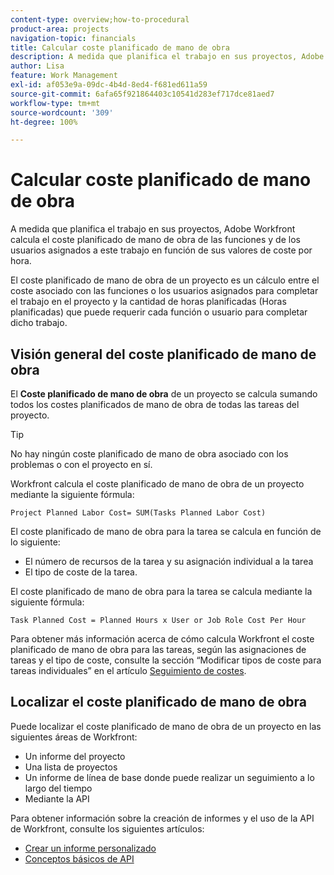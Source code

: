 ```yaml
---
content-type: overview;how-to-procedural
product-area: projects
navigation-topic: financials
title: Calcular coste planificado de mano de obra
description: A medida que planifica el trabajo en sus proyectos, Adobe Workfront calcula el coste planificado de mano de obra de las funciones y de los usuarios asignados a este trabajo en función de sus valores de coste por hora.
author: Lisa
feature: Work Management
exl-id: af053e9a-09dc-4b4d-8ed4-f681ed611a59
source-git-commit: 6afa65f921864403c10541d283ef717dce81aed7
workflow-type: tm+mt
source-wordcount: '309'
ht-degree: 100%

---
```


# Calcular coste planificado de mano de obra

A medida que planifica el trabajo en sus proyectos, Adobe Workfront calcula el coste planificado de mano de obra de las funciones y de los usuarios asignados a este trabajo en función de sus valores de coste por hora.

El coste planificado de mano de obra de un proyecto es un cálculo entre el coste asociado con las funciones o los usuarios asignados para completar el trabajo en el proyecto y la cantidad de horas planificadas (Horas planificadas) que puede requerir cada función o usuario para completar dicho trabajo.

## Visión general del coste planificado de mano de obra

El **Coste planificado de mano de obra** de un proyecto se calcula sumando todos los costes planificados de mano de obra de todas las tareas del proyecto.

>[!TIP]
>
>No hay ningún coste planificado de mano de obra asociado con los problemas o con el proyecto en sí.

Workfront calcula el coste planificado de mano de obra de un proyecto mediante la siguiente fórmula:

```
Project Planned Labor Cost= SUM(Tasks Planned Labor Cost)
```

El coste planificado de mano de obra para la tarea se calcula en función de lo siguiente:

* El número de recursos de la tarea y su asignación individual a la tarea
* El tipo de coste de la tarea.

El coste planificado de mano de obra para la tarea se calcula mediante la siguiente fórmula:

```
Task Planned Cost = Planned Hours x User or Job Role Cost Per Hour
```

Para obtener más información acerca de cómo calcula Workfront el coste planificado de mano de obra para las tareas, según las asignaciones de tareas y el tipo de coste, consulte la sección “Modificar tipos de coste para tareas individuales” en el artículo [Seguimiento de costes](../../../manage-work/projects/project-finances/track-costs.md).

## Localizar el coste planificado de mano de obra

Puede localizar el coste planificado de mano de obra de un proyecto en las siguientes áreas de Workfront:

* Un informe del proyecto
* Una lista de proyectos
* Un informe de línea de base donde puede realizar un seguimiento a lo largo del tiempo
* Mediante la API

Para obtener información sobre la creación de informes y el uso de la API de Workfront, consulte los siguientes artículos:

* [Crear un informe personalizado](../../../reports-and-dashboards/reports/creating-and-managing-reports/create-custom-report.md)
* [Conceptos básicos de API](../../../wf-api/general/api-basics.md)
